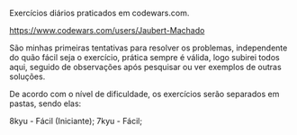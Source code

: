 Exercícios diários praticados em codewars.com.

https://www.codewars.com/users/Jaubert-Machado

São minhas primeiras tentativas para resolver os problemas, independente do quão fácil seja o exercício, prática sempre é válida, logo subirei todos aqui, seguido de observações após pesquisar ou ver exemplos de outras soluções.

De acordo com o nível de dificuldade, os exercícios serão separados em pastas, sendo elas:

8kyu - Fácil (Iniciante);
7kyu - Fácil;
